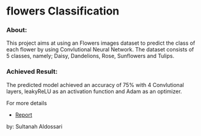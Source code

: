 # flowers Classification

### About:
This project aims at using an Flowers images dataset to predict the class of each flower by using Convlutional Neural Network.
The dataset consists of 5 classes, namely; Daisy, Dandelions, Rose, Sunflowers and Tulips. 

### Achieved Result:
The predicted model achieved an accuracy of 75% with 4 Convlutional layers, leakyReLU as an activation function and Adam as an optimizer.

For more details 
- <a href="https://github.com/su-daw/flowers-classification/blob/main/report.md
">Report</a>

by: Sultanah Aldossari
